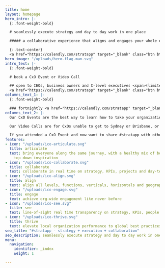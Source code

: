 ```yaml
---
title: home
layout: homepage
hero_intro: |-
  {:.font-weight-bold}

  # seamlessly execute strategy and day to day work in one place

  ##### a collaborative experience that aligns and engages your whole organisation

  {:.text-center}
  <a href="https://calendly.com/stratapp" target="_blank" class="btn btn-danger rounded-pill">Book an event</a>
hero_image: "/uploads/hero-flag-man.svg"
intro_text: |-
  {:.font-weight-bold}

  # book a CxO Event or Video Call

  ## open to CEOs, business owners and C-level executives <span>(limited availability)</span>
  <a href="https://calendly.com/stratapp" target="_blank" class="btn btn-danger rounded-pill mt-3">Book an event</a>
columns_text_1: |-
  {:.font-weight-bold}

  ### fortnightly <a href="https://calendly.com/stratapp" target="_blank">CxO Events</a> in Brisbane and Sydney, or a weekly Video Call most Fridays - see the product, meet a co-founder and hear from other CxOs and business owners
columns_text_2: |-
  Our CxO Events are the best way to learn how to take your organization to the next level - achieving org-wide alignment and collaboration like never before.

  Our Video Calls are for CxOs unable to get to Sydney or Brisbane, or for those of you based in international time zones.  We try to limit the Video Calls to 12 attendees, to allow plenty of opportunity for Q&A and sharing insights between attendees.

  If you attended a CxO Event and now want to share #stratapp with other senior executives, these weekly Video Calls are an easy next step.
features:
- icon: "/uploads/ico-articulate.svg"
  title: articulate
  text: bring everyone along the same journey, with a healthy mix of bottom up and
    top down inspiration
- icon: "/uploads/ico-collaborate.svg"
  title: collaborate
  text: collaborate in real time on strategy, KPIs, projects and day-to-day work
- icon: "/uploads/ico-align.svg"
  title: align
  text: align all levels, functions, verticals, horizontals and geographies
- icon: "/uploads/ico-engage.svg"
  title: engage
  text: achieve org-wide engagement like never before
- icon: "/uploads/ico-see.svg"
  title: see
  text: line-of-sight real time transparency on strategy, KPIs, people and work
- icon: "/uploads/ico-thrive.svg"
  title: thrive
  text: elevate local organization performance to global best practices
seo_title: "#stratapp - strategy + execution + collaboration"
seo_description: seamlessly execute strategy and day to day work in one place
menu:
  navigation:
    identifier: _index
    weight: 1

---
```


